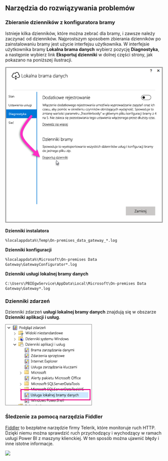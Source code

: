 ## <a name="tools-for-troubleshooting"></a>Narzędzia do rozwiązywania problemów
<a name="logs" />

### <a name="collecting-logs-from-the-gateway-configurator"></a>Zbieranie dzienników z konfiguratora bramy
Istnieje kilka dzienników, które można zebrać dla bramy, i zawsze należy zaczynać od dzienników. Najprostszym sposobem zbierania dzienników po zainstalowaniu bramy jest użycie interfejsu użytkownika. W interfejsie użytkownika bramy **Lokalna brama danych** wybierz pozycję **Diagnostyka**, a następnie wybierz link **Eksportuj dzienniki** w dolnej części strony, jak pokazano na poniższej ilustracji.

![On-prem-data-gateway-UI-logs](./media/gateway-onprem-tshoot-tools-include/gateway-onprem-UI-logs.png)

**Dzienniki instalatora**

    %localappdata%\Temp\On-premises_data_gateway_*.log

**Dzienniki konfiguracji**

    %localappdata%\Microsoft\On-premises Data Gateway\GatewayConfigurator*.log

**Dzienniki usługi lokalnej bramy danych**

    C:\Users\PBIEgwService\AppData\Local\Microsoft\On-premises Data Gateway\Gateway*.log

### <a name="event-logs"></a>Dzienniki zdarzeń
Dzienniki zdarzeń **usługi lokalnej bramy danych** znajdują się w obszarze **Dzienniki aplikacji i usług**.

![On-prem-data-gateway-event-logs](./media/gateway-onprem-tshoot-tools-include/on-prem-data-gateway-event-logs.png)

<a name="fiddler" />

### <a name="fiddler-trace"></a>Śledzenie za pomocą narzędzia Fiddler
[Fiddler](http://www.telerik.com/fiddler) to bezpłatne narzędzie firmy Telerik, które monitoruje ruch HTTP.  Dzięki niemu można sprawdzić ruch przychodzący i wychodzący w ramach usługi Power BI z maszyny klienckiej. W ten sposób można ujawnić błędy i inne istotne informacje.

![](media/gateway-onprem-tshoot-tools-include/fiddler.png)

